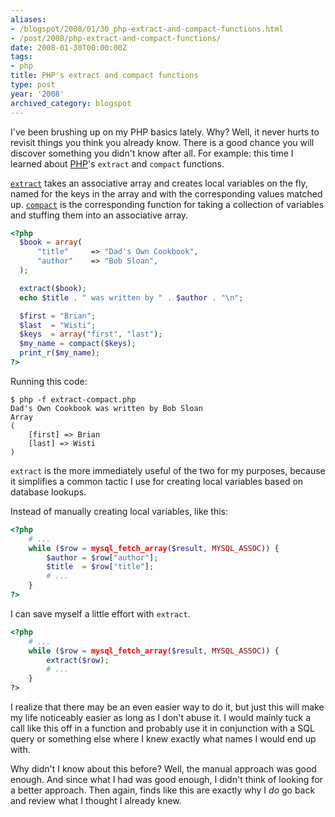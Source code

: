 ```yaml
---
aliases:
- /blogspot/2008/01/30_php-extract-and-compact-functions.html
- /post/2008/php-extract-and-compact-functions/
date: 2008-01-30T00:00:00Z
tags:
- php
title: PHP's extract and compact functions
type: post
year: '2008'
archived_category: blogspot
---
```


[PHP]: http://php.net

I've been brushing up on my PHP basics lately. Why? Well, it never hurts to 
revisit things you think you already know. There is a good chance you will
discover something you didn't know after all. For example: this time I
learned about [PHP][]'s `extract` and `compact` functions.
<!--more-->

[`extract`]: http://us3.php.net/manual/en/function.extract.php
[`compact`]: http://us3.php.net/manual/en/function.compact.php

[`extract`][] takes an associative array and creates local variables on the
fly, named for the keys in the array and with the corresponding values
matched up. [`compact`][] is the corresponding function for taking a
collection of variables and stuffing them into an associative array.

``` php
<?php
  $book = array(
      "title"     => "Dad's Own Cookbook",
      "author"    => "Bob Sloan",
  );

  extract($book);
  echo $title . " was written by " . $author . "\n";

  $first = "Brian";
  $last  = "Wisti";
  $keys  = array("first", "last");
  $my_name = compact($keys);
  print_r($my_name);
?>
```

Running this code:

    $ php -f extract-compact.php
    Dad's Own Cookbook was written by Bob Sloan
    Array
    (
        [first] => Brian
        [last] => Wisti
    )

`extract` is the more immediately useful of the two for my purposes, because
it simplifies a common tactic I use for creating local variables based on 
database lookups.

Instead of manually creating local variables, like this:

``` php
<?php
    # ...
    while ($row = mysql_fetch_array($result, MYSQL_ASSOC)) {
        $author = $row["author"];
        $title  = $row["title"];
        # ...
    }
?>
```

I can save myself a little effort with `extract`.

``` php
<?php
    # ...
    while ($row = mysql_fetch_array($result, MYSQL_ASSOC)) {
        extract($row);
        # ...
    }
?>
```

I realize that there may be an even easier way to do it, but just this will
make my life noticeably easier as long as I don't abuse it. I would mainly
tuck a call like this off in a function and probably use it in conjunction with
a SQL query or something else where I knew exactly what names I would end up with.

Why didn't I know about this before? Well, the manual approach was good enough.
And since what I had was good enough, I didn't think of looking for a better 
approach. Then again, finds like this are exactly why I *do* go back and review
what I thought I already knew.

